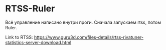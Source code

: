 # RTSS-Ruler

Всё управление написано внутри проги.
Сначала запускаем rtss, потом Ruler.

Link to RTSS: https://www.guru3d.com/files-details/rtss-rivatuner-statistics-server-download.html
